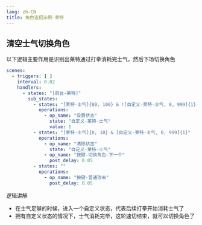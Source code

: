 ```yaml
---
lang: zh-CN
title: 角色连招示例-莱特
---
```


## 清空士气切换角色

以下逻辑主要作用是识别出莱特通过打拳消耗完士气，然后下场切换角色

```yaml
scenes:
  - triggers: [ ]
    interval: 0.02
    handlers:
      - states: "[前台-莱特]"
        sub_states:
          - states: "[莱特-士气]{80, 100} & ![自定义-莱特-士气, 0, 999]{1}"
            operations:
              - op_name: "设置状态"
                state: "自定义-莱特-士气"
                value: 1
          - states: "[莱特-士气]{0, 10} & [自定义-莱特-士气, 0, 999]{1}"
            operations:
              - op_name: "清除状态"
                state: "自定义-莱特-士气"
              - op_name: "按键-切换角色-下一个"
                post_delay: 0.05
          - states: ""
            operations:
              - op_name: "按键-普通攻击"
                post_delay: 0.05
```

逻辑讲解

- 在士气足够的时候，进入一个自定义状态，代表后续打拳开始消耗士气了
- 拥有自定义状态的情况下，士气消耗完毕，这轮速切结束，就可以切换角色了
